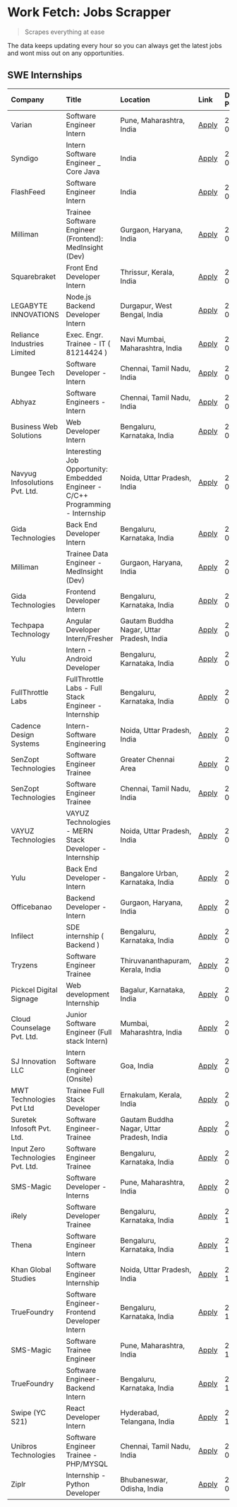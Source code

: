 # Work Fetch: Jobs Scrapper
> Scrapes everything at ease

The data keeps updating every hour so you can always get the latest jobs and wont miss out on any opportunities.

## SWE Internships
<!--START_SECTION:workfetch-->
| Company                           | Title                                                                           | Location                                  | Link                                                                                                                                                                                                                                                                                                               | Date Posted   |
|:----------------------------------|:--------------------------------------------------------------------------------|:------------------------------------------|:-------------------------------------------------------------------------------------------------------------------------------------------------------------------------------------------------------------------------------------------------------------------------------------------------------------------|:--------------|
| Varian                            | Software Engineer Intern                                                        | Pune, Maharashtra, India                  | [Apply](https://in.linkedin.com/jobs/view/software-engineer-intern-at-varian-3845773362?refId=Gy31zs86L95JfckruLeblg%3D%3D&trackingId=GiS9ciKHVDExUvC9PhKAwQ%3D%3D&position=22&pageNum=1&trk=public_jobs_jserp-result_search-card)                                                                                 | 2024-03-04    |
| Syndigo                           | Intern Software Engineer _ Core Java                                            | India                                     | [Apply](https://in.linkedin.com/jobs/view/intern-software-engineer-core-java-at-syndigo-3846097619?refId=z%2FeReWyChM1qeA3kQU8h0g%3D%3D&trackingId=9jhtDDQXGyD7XLHuYG2ltg%3D%3D&position=7&pageNum=2&trk=public_jobs_jserp-result_search-card)                                                                     | 2024-03-04    |
| FlashFeed                         | Software Engineer Intern                                                        | India                                     | [Apply](https://in.linkedin.com/jobs/view/software-engineer-intern-at-flashfeed-3842083105?refId=z%2FeReWyChM1qeA3kQU8h0g%3D%3D&trackingId=WY8z828NEZCD42z0KPIYxw%3D%3D&position=25&pageNum=2&trk=public_jobs_jserp-result_search-card)                                                                            | 2024-03-04    |
| Milliman                          | Trainee Software Engineer (Frontend): MedInsight (Dev)                          | Gurgaon, Haryana, India                   | [Apply](https://in.linkedin.com/jobs/view/trainee-software-engineer-frontend-medinsight-dev-at-milliman-3792874280?refId=X2%2F1kl47Kf0dK3WETWFpFw%3D%3D&trackingId=G5fvBG0xMH%2Fc5EPiZ69rNw%3D%3D&position=4&pageNum=0&trk=public_jobs_jserp-result_search-card)                                                   | 2024-03-01    |
| Squarebraket                      | Front End Developer Intern                                                      | Thrissur, Kerala, India                   | [Apply](https://in.linkedin.com/jobs/view/front-end-developer-intern-at-squarebraket-3838541191?refId=X2%2F1kl47Kf0dK3WETWFpFw%3D%3D&trackingId=X7TRVvxsztvkJbZ4gdaBSw%3D%3D&position=15&pageNum=0&trk=public_jobs_jserp-result_search-card)                                                                       | 2024-02-29    |
| LEGABYTE INNOVATIONS              | Node.js Backend Developer Intern                                                | Durgapur, West Bengal, India              | [Apply](https://in.linkedin.com/jobs/view/node-js-backend-developer-intern-at-legabyte-innovations-3842647664?refId=z%2FeReWyChM1qeA3kQU8h0g%3D%3D&trackingId=pZNcY9aqyTMC7BcVwd3klw%3D%3D&position=8&pageNum=2&trk=public_jobs_jserp-result_search-card)                                                          | 2024-02-29    |
| Reliance Industries Limited       | Exec. Engr. Trainee - IT ( 81214424 )                                           | Navi Mumbai, Maharashtra, India           | [Apply](https://in.linkedin.com/jobs/view/exec-engr-trainee-it-81214424-at-reliance-industries-limited-3842850941?refId=z%2FeReWyChM1qeA3kQU8h0g%3D%3D&trackingId=SWNwi61sNRk1WA56Tf9gWA%3D%3D&position=17&pageNum=2&trk=public_jobs_jserp-result_search-card)                                                     | 2024-02-29    |
| Bungee Tech                       | Software Developer - Intern                                                     | Chennai, Tamil Nadu, India                | [Apply](https://in.linkedin.com/jobs/view/software-developer-intern-at-bungee-tech-3842220746?refId=z%2FeReWyChM1qeA3kQU8h0g%3D%3D&trackingId=w1UTQyx1Fod3I4GFvv6x%2BA%3D%3D&position=6&pageNum=2&trk=public_jobs_jserp-result_search-card)                                                                        | 2024-02-28    |
| Abhyaz                            | Software Engineers - Intern                                                     | Chennai, Tamil Nadu, India                | [Apply](https://in.linkedin.com/jobs/view/software-engineers-intern-at-abhyaz-3842331306?refId=z%2FeReWyChM1qeA3kQU8h0g%3D%3D&trackingId=%2FuC19eEpqv0Cx%2BkNeMUgGQ%3D%3D&position=16&pageNum=2&trk=public_jobs_jserp-result_search-card)                                                                          | 2024-02-28    |
| Business Web Solutions            | Web Developer Intern                                                            | Bengaluru, Karnataka, India               | [Apply](https://in.linkedin.com/jobs/view/web-developer-intern-at-business-web-solutions-3839906144?refId=X2%2F1kl47Kf0dK3WETWFpFw%3D%3D&trackingId=%2FNXAblytWlUnF9ZVLVVUhg%3D%3D&position=19&pageNum=0&trk=public_jobs_jserp-result_search-card)                                                                 | 2024-02-26    |
| Navyug Infosolutions Pvt. Ltd.    | Interesting Job Opportunity: Embedded Engineer - C/C++ Programming - Internship | Noida, Uttar Pradesh, India               | [Apply](https://in.linkedin.com/jobs/view/interesting-job-opportunity-embedded-engineer-c-c%2B%2B-programming-internship-at-navyug-infosolutions-pvt-ltd-3833888454?refId=z%2FeReWyChM1qeA3kQU8h0g%3D%3D&trackingId=%2FDM2vMZDSdVuDRwTt4LVoA%3D%3D&position=22&pageNum=2&trk=public_jobs_jserp-result_search-card) | 2024-02-24    |
| Gida Technologies                 | Back End Developer Intern                                                       | Bengaluru, Karnataka, India               | [Apply](https://in.linkedin.com/jobs/view/back-end-developer-intern-at-gida-technologies-3836849295?refId=z%2FeReWyChM1qeA3kQU8h0g%3D%3D&trackingId=ykf3ps7TbW%2Fp2Jr3NWvgfA%3D%3D&position=4&pageNum=2&trk=public_jobs_jserp-result_search-card)                                                                  | 2024-02-23    |
| Milliman                          | Trainee Data Engineer - MedInsight (Dev)                                        | Gurgaon, Haryana, India                   | [Apply](https://in.linkedin.com/jobs/view/trainee-data-engineer-medinsight-dev-at-milliman-3789275187?refId=z%2FeReWyChM1qeA3kQU8h0g%3D%3D&trackingId=etbildXe0bpS0%2BGSC2wTCQ%3D%3D&position=23&pageNum=2&trk=public_jobs_jserp-result_search-card)                                                               | 2024-02-23    |
| Gida Technologies                 | Frontend Developer Intern                                                       | Bengaluru, Karnataka, India               | [Apply](https://in.linkedin.com/jobs/view/frontend-developer-intern-at-gida-technologies-3836040945?refId=X2%2F1kl47Kf0dK3WETWFpFw%3D%3D&trackingId=26iWALxwQgD5kWfn54mhAA%3D%3D&position=16&pageNum=0&trk=public_jobs_jserp-result_search-card)                                                                   | 2024-02-21    |
| Techpapa Technology               | Angular Developer Intern/Fresher                                                | Gautam Buddha Nagar, Uttar Pradesh, India | [Apply](https://in.linkedin.com/jobs/view/angular-developer-intern-fresher-at-techpapa-technology-3834305862?refId=z%2FeReWyChM1qeA3kQU8h0g%3D%3D&trackingId=AiSrulFpVAqNkmr8PAE93A%3D%3D&position=2&pageNum=2&trk=public_jobs_jserp-result_search-card)                                                           | 2024-02-20    |
| Yulu                              | Intern - Android Developer                                                      | Bengaluru, Karnataka, India               | [Apply](https://in.linkedin.com/jobs/view/intern-android-developer-at-yulu-3834459982?refId=z%2FeReWyChM1qeA3kQU8h0g%3D%3D&trackingId=Xd1Vbsds001Vq0RA2fC9tw%3D%3D&position=1&pageNum=2&trk=public_jobs_jserp-result_search-card)                                                                                  | 2024-02-19    |
| FullThrottle Labs                 | FullThrottle Labs - Full Stack Engineer - Internship                            | Bengaluru, Karnataka, India               | [Apply](https://in.linkedin.com/jobs/view/fullthrottle-labs-full-stack-engineer-internship-at-fullthrottle-labs-3829636016?refId=Gy31zs86L95JfckruLeblg%3D%3D&trackingId=3Vb5RYcA9zJtyhGuZSEg%2Bw%3D%3D&position=25&pageNum=1&trk=public_jobs_jserp-result_search-card)                                            | 2024-02-17    |
| Cadence Design Systems            | Intern-Software Engineering                                                     | Noida, Uttar Pradesh, India               | [Apply](https://in.linkedin.com/jobs/view/intern-software-engineering-at-cadence-design-systems-3794689056?refId=z%2FeReWyChM1qeA3kQU8h0g%3D%3D&trackingId=WdQuyRzAQZHFqLmwnoHdpQ%3D%3D&position=24&pageNum=2&trk=public_jobs_jserp-result_search-card)                                                            | 2024-02-17    |
| SenZopt Technologies              | Software Engineer Trainee                                                       | Greater Chennai Area                      | [Apply](https://in.linkedin.com/jobs/view/software-engineer-trainee-at-senzopt-technologies-3827688781?refId=Gy31zs86L95JfckruLeblg%3D%3D&trackingId=7KJcEdK7ID1LMEQ1y%2BS1hA%3D%3D&position=9&pageNum=1&trk=public_jobs_jserp-result_search-card)                                                                 | 2024-02-12    |
| SenZopt Technologies              | Software Engineer Trainee                                                       | Chennai, Tamil Nadu, India                | [Apply](https://in.linkedin.com/jobs/view/software-engineer-trainee-at-senzopt-technologies-3827686880?refId=Gy31zs86L95JfckruLeblg%3D%3D&trackingId=aOO3okhF7r%2BMKqnQTqrFIA%3D%3D&position=19&pageNum=1&trk=public_jobs_jserp-result_search-card)                                                                | 2024-02-12    |
| VAYUZ Technologies                | VAYUZ Technologies - MERN Stack Developer - Internship                          | Noida, Uttar Pradesh, India               | [Apply](https://in.linkedin.com/jobs/view/vayuz-technologies-mern-stack-developer-internship-at-vayuz-technologies-3822619356?refId=z%2FeReWyChM1qeA3kQU8h0g%3D%3D&trackingId=rnHmkwmGopTs3R5gXge1FQ%3D%3D&position=5&pageNum=2&trk=public_jobs_jserp-result_search-card)                                          | 2024-02-10    |
| Yulu                              | Back End Developer - Intern                                                     | Bangalore Urban, Karnataka, India         | [Apply](https://in.linkedin.com/jobs/view/back-end-developer-intern-at-yulu-3821682220?refId=X2%2F1kl47Kf0dK3WETWFpFw%3D%3D&trackingId=KOWCiZlftWiV%2BkqD%2B06%2FqQ%3D%3D&position=7&pageNum=0&trk=public_jobs_jserp-result_search-card)                                                                           | 2024-02-04    |
| Officebanao                       | Backend Developer - Intern                                                      | Gurgaon, Haryana, India                   | [Apply](https://in.linkedin.com/jobs/view/backend-developer-intern-at-officebanao-3814263731?refId=X2%2F1kl47Kf0dK3WETWFpFw%3D%3D&trackingId=%2BYfY%2FK2NjzeGRNK6RpTx3A%3D%3D&position=23&pageNum=0&trk=public_jobs_jserp-result_search-card)                                                                      | 2024-01-31    |
| Infilect                          | SDE internship ( Backend )                                                      | Bengaluru, Karnataka, India               | [Apply](https://in.linkedin.com/jobs/view/sde-internship-backend-at-infilect-3815120558?refId=X2%2F1kl47Kf0dK3WETWFpFw%3D%3D&trackingId=cMOB3xon%2BUZfCin4ZsVQWg%3D%3D&position=25&pageNum=0&trk=public_jobs_jserp-result_search-card)                                                                             | 2024-01-25    |
| Tryzens                           | Software Engineer Trainee                                                       | Thiruvananthapuram, Kerala, India         | [Apply](https://in.linkedin.com/jobs/view/software-engineer-trainee-at-tryzens-3809363491?refId=Gy31zs86L95JfckruLeblg%3D%3D&trackingId=WRFPdUSws50T1m6nuFb7lw%3D%3D&position=11&pageNum=1&trk=public_jobs_jserp-result_search-card)                                                                               | 2024-01-18    |
| Pickcel Digital Signage           | Web development Internship                                                      | Bagalur, Karnataka, India                 | [Apply](https://in.linkedin.com/jobs/view/web-development-internship-at-pickcel-digital-signage-3826062393?refId=z%2FeReWyChM1qeA3kQU8h0g%3D%3D&trackingId=cdgvVWNvwjglcY0Y1LFCpA%3D%3D&position=14&pageNum=2&trk=public_jobs_jserp-result_search-card)                                                            | 2024-01-15    |
| Cloud Counselage Pvt. Ltd.        | Junior Software Engineer (Full stack Intern)                                    | Mumbai, Maharashtra, India                | [Apply](https://in.linkedin.com/jobs/view/junior-software-engineer-full-stack-intern-at-cloud-counselage-pvt-ltd-3803132814?refId=Gy31zs86L95JfckruLeblg%3D%3D&trackingId=3rHShLcyPTDyZUbTjaejMg%3D%3D&position=1&pageNum=1&trk=public_jobs_jserp-result_search-card)                                              | 2024-01-11    |
| SJ Innovation LLC                 | Intern Software Engineer (Onsite)                                               | Goa, India                                | [Apply](https://in.linkedin.com/jobs/view/intern-software-engineer-onsite-at-sj-innovation-llc-3799959011?refId=Gy31zs86L95JfckruLeblg%3D%3D&trackingId=Wn1qflOYt2zET0y3ysrW2A%3D%3D&position=15&pageNum=1&trk=public_jobs_jserp-result_search-card)                                                               | 2024-01-11    |
| MWT Technologies Pvt Ltd          | Trainee Full Stack Developer                                                    | Ernakulam, Kerala, India                  | [Apply](https://in.linkedin.com/jobs/view/trainee-full-stack-developer-at-mwt-technologies-pvt-ltd-3800921715?refId=X2%2F1kl47Kf0dK3WETWFpFw%3D%3D&trackingId=WK9xJFHn1ecthCIxrWfB8Q%3D%3D&position=3&pageNum=0&trk=public_jobs_jserp-result_search-card)                                                          | 2024-01-09    |
| Suretek Infosoft Pvt. Ltd.        | Software Engineer-Trainee                                                       | Gautam Buddha Nagar, Uttar Pradesh, India | [Apply](https://in.linkedin.com/jobs/view/software-engineer-trainee-at-suretek-infosoft-pvt-ltd-3800934643?refId=X2%2F1kl47Kf0dK3WETWFpFw%3D%3D&trackingId=f3ABbc9Bn7uXi0YJPxFXzw%3D%3D&position=21&pageNum=0&trk=public_jobs_jserp-result_search-card)                                                            | 2024-01-09    |
| Input Zero Technologies Pvt. Ltd. | Software Engineer Trainee                                                       | Bengaluru, Karnataka, India               | [Apply](https://in.linkedin.com/jobs/view/software-engineer-trainee-at-input-zero-technologies-pvt-ltd-3800927643?refId=Gy31zs86L95JfckruLeblg%3D%3D&trackingId=V%2BYmBCMJFKDSkcKc1yhDmQ%3D%3D&position=7&pageNum=1&trk=public_jobs_jserp-result_search-card)                                                      | 2024-01-09    |
| SMS-Magic                         | Software Developer -Interns                                                     | Pune, Maharashtra, India                  | [Apply](https://in.linkedin.com/jobs/view/software-developer-interns-at-sms-magic-3799485343?refId=Gy31zs86L95JfckruLeblg%3D%3D&trackingId=7zUZWZkSoTdCfRNPBG%2BmxA%3D%3D&position=10&pageNum=1&trk=public_jobs_jserp-result_search-card)                                                                          | 2024-01-05    |
| iRely                             | Software Developer Trainee                                                      | Bengaluru, Karnataka, India               | [Apply](https://in.linkedin.com/jobs/view/software-developer-trainee-at-irely-3801577534?refId=X2%2F1kl47Kf0dK3WETWFpFw%3D%3D&trackingId=FbWfxTmtx4TKbfwnG0j%2BDQ%3D%3D&position=11&pageNum=0&trk=public_jobs_jserp-result_search-card)                                                                            | 2023-12-22    |
| Thena                             | Software Engineer Intern                                                        | Bengaluru, Karnataka, India               | [Apply](https://in.linkedin.com/jobs/view/software-engineer-intern-at-thena-3778731751?refId=X2%2F1kl47Kf0dK3WETWFpFw%3D%3D&trackingId=%2B%2FwNVuTdTHIxKEa%2BV7bqAw%3D%3D&position=13&pageNum=0&trk=public_jobs_jserp-result_search-card)                                                                          | 2023-12-05    |
| Khan Global Studies               | Software Engineer Internship                                                    | Noida, Uttar Pradesh, India               | [Apply](https://in.linkedin.com/jobs/view/software-engineer-internship-at-khan-global-studies-3766942197?refId=Gy31zs86L95JfckruLeblg%3D%3D&trackingId=6WkFhlevCZ%2FUd92A00gQFQ%3D%3D&position=21&pageNum=1&trk=public_jobs_jserp-result_search-card)                                                              | 2023-11-27    |
| TrueFoundry                       | Software Engineer- Frontend Developer Intern                                    | Bengaluru, Karnataka, India               | [Apply](https://in.linkedin.com/jobs/view/software-engineer-frontend-developer-intern-at-truefoundry-3790095058?refId=X2%2F1kl47Kf0dK3WETWFpFw%3D%3D&trackingId=rIDadaEYFSc%2B2iYRKNgLRA%3D%3D&position=12&pageNum=0&trk=public_jobs_jserp-result_search-card)                                                     | 2023-11-24    |
| SMS-Magic                         | Software Trainee Engineer                                                       | Pune, Maharashtra, India                  | [Apply](https://in.linkedin.com/jobs/view/software-trainee-engineer-at-sms-magic-3761409781?refId=Gy31zs86L95JfckruLeblg%3D%3D&trackingId=NEAQtGfVxSneJJTjz0eH8g%3D%3D&position=3&pageNum=1&trk=public_jobs_jserp-result_search-card)                                                                              | 2023-11-16    |
| TrueFoundry                       | Software Engineer-Backend Intern                                                | Bengaluru, Karnataka, India               | [Apply](https://in.linkedin.com/jobs/view/software-engineer-backend-intern-at-truefoundry-3779508170?refId=Gy31zs86L95JfckruLeblg%3D%3D&trackingId=dVMMBhdD17wToov7LyjQLA%3D%3D&position=5&pageNum=1&trk=public_jobs_jserp-result_search-card)                                                                     | 2023-11-10    |
| Swipe (YC S21)                    | React Developer Intern                                                          | Hyderabad, Telangana, India               | [Apply](https://in.linkedin.com/jobs/view/react-developer-intern-at-swipe-yc-s21-3737600089?refId=X2%2F1kl47Kf0dK3WETWFpFw%3D%3D&trackingId=N6p7Fffu2TwM%2F0suuOkcnQ%3D%3D&position=14&pageNum=0&trk=public_jobs_jserp-result_search-card)                                                                         | 2023-10-13    |
| Unibros Technologies              | Software Engineer Trainee - PHP/MYSQL                                           | Chennai, Tamil Nadu, India                | [Apply](https://in.linkedin.com/jobs/view/software-engineer-trainee-php-mysql-at-unibros-technologies-3656599241?refId=Gy31zs86L95JfckruLeblg%3D%3D&trackingId=hgQHrMyG9GMCgIwSOSVZFw%3D%3D&position=12&pageNum=1&trk=public_jobs_jserp-result_search-card)                                                        | 2023-06-12    |
| Ziplr                             | Internship - Python Developer                                                   | Bhubaneswar, Odisha, India                | [Apply](https://in.linkedin.com/jobs/view/internship-python-developer-at-ziplr-3645677592?refId=z%2FeReWyChM1qeA3kQU8h0g%3D%3D&trackingId=EjKg8z9iWr4rj21FlhvpLw%3D%3D&position=11&pageNum=2&trk=public_jobs_jserp-result_search-card)                                                                             | 2023-06-02    |
<!--END_SECTION:workfetch-->
